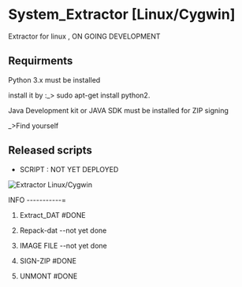 # System_Extractor [Linux/Cygwin]

Extractor for linux , ON GOING DEVELOPMENT


Requirments
------------

Python 3.x must be installed

install it by :_> sudo apt-get install python2.

Java Development kit or JAVA SDK must be installed for ZIP signing

_>Find yourself


Released scripts
-----------------

* SCRIPT : NOT YET DEPLOYED

![Extractor Linux/Cygwin](https://github.com/matriex/System_Extractor-Linux/blob/master/EXTRACTOR.PNG.png "EXTRACTOR")

INFO
-----------=
1) Extract_DAT         #DONE

2) Repack-dat  --not yet done

3) IMAGE FILE  --not yet done

4) SIGN-ZIP            #DONE

5) UNMONT              #DONE
	
